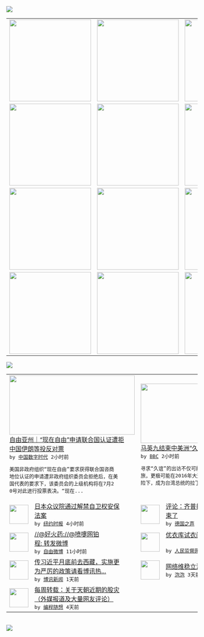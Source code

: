 

<a href="https://github.com/greatfire/z/raw/master/FreeBrowser.apk"><img src="https://raw.githubusercontent.com/greatfire/wiki/master/x/header.png" /></a><table><tr><td width="262" align="center" valign="center"><a href="https://github.com/greatfire/wiki/wiki/nyt" title="纽约时报中文网 国际纵览"><img src="https://raw.githubusercontent.com/greatfire/wiki/master/x/nyt_flag.png" width="215"/></a></td><td width="262" align="center" valign="center"><a href="https://github.com/greatfire/wiki/wiki/dw" title=""><img src="https://raw.githubusercontent.com/greatfire/wiki/master/x/dw_flag.png" width="215"/></a></td><td width="262" align="center" valign="center"><a href="https://github.com/greatfire/wiki/wiki/rmjd" title=""><img src="https://raw.githubusercontent.com/greatfire/wiki/master/x/rmjd_flag.png" width="215"/></a></td></tr><tr><td width="262" align="center" valign="center"><a href="https://github.com/paopaonetizen/website" title="泡泡 - 未经审查的互联网信息"><img src="https://raw.githubusercontent.com/greatfire/wiki/master/x/pp_flag.png" width="215"/></a></td><td width="262" align="center" valign="center"><a href="https://github.com/getlantern/mirror" title="以及自由微博和GreatFire.org官方中文论坛"><img src="https://raw.githubusercontent.com/greatfire/wiki/master/x/lantern_flag.png" width="215"/></a></td><td width="262" align="center" valign="center"><a href="https://github.com/cdtmirrors/m/" title=""><img src="https://raw.githubusercontent.com/greatfire/wiki/master/x/cdt_flag.png" width="215"/></a></td></tr><tr><td width="262" align="center" valign="center"><a href="https://github.com/program-think/blog" title="编程随想的博客"><img src="https://raw.githubusercontent.com/greatfire/wiki/master/x/pt_flag.png" width="215"/></a></td><td width="262" align="center" valign="center"><a href="https://github.com/greatfire/wiki/wiki/bbc" title=""><img src="https://raw.githubusercontent.com/greatfire/wiki/master/x/bbc_flag.png" width="215"/></a></td><td width="262" align="center" valign="center"><a href="https://github.com/freeweibo/s" title="自由微博 - 匿名和不受屏蔽的新浪微博搜索"><img src="https://raw.githubusercontent.com/greatfire/wiki/master/x/fw_flag.png" width="215"/></a></td></tr><tr><td width="262" align="center" valign="center"><a href="https://github.com/greatfire/wiki/wiki/google" title=""><img src="https://raw.githubusercontent.com/greatfire/wiki/master/x/google_flag.png" width="215"/></a></td><td width="262" align="center" valign="center"><a href="https://github.com/bxnews/boxun" title=""><img src="https://raw.githubusercontent.com/greatfire/wiki/master/x/bx_flag.png" width="215"/></a></td><td width="262" align="center" valign="center"><a href="https://github.com/greatfire/wiki/wiki/open-source" title="欢迎访问GreatFire.org开发者项目网站"><img src="https://raw.githubusercontent.com/greatfire/wiki/master/x/open-source_flag.png" width="215"/></a></td></tr></table><img src="https://raw.githubusercontent.com/greatfire/wiki/master/x/newsfeed text.png" /><table cols="4"><tr><td colspan="2" width="380"><a href="http://feedproxy.google.com/~r/chinadigitaltimes/main-page/~3/3xN1i_8IUdw/"><img src="http://chinadigitaltimes.net/chinese/files/2015/07/1104e129-ecda-4fd4-959d-72caac3b5e72.jpeg" width="330" height="156"/></a></br><a href="http://feedproxy.google.com/~r/chinadigitaltimes/main-page/~3/3xN1i_8IUdw/">自由亚州｜“现在自由”申请联合国认证遭拒<br/> 中国伊朗等投反对票</a></br><kbd> by <a href="http://chinadigitaltimes.net/chinese/">中国数字时代</a> 2小时前 </kbd></br><pre>美国非政府组织“现在自由”要求获得联合国咨商<br/>地位认证的申请遭非政府组织委员会拒绝后，在美<br/>国代表的要求下，该委员会的上级机构将在7月2<br/>0号对此进行投票表决。“现在...</pre></td><td colspan="2" width="380"><a href="http://www.bbc.com/zhongwen/simp/world/2015/07/150716_taiwan_central-america_ma"><img src="http://a.files.bbci.co.uk/worldservice/live/assets/images/2015/07/17/150717000502_children_wave_taiwan_flags_144x81__nocredit.jpg" width="330" height="156"/></a></br><a href="http://www.bbc.com/zhongwen/simp/world/2015/07/150716_taiwan_central-america_ma">马英九结束中美洲“久谊”震撼之旅</a></br><kbd> by <a href="http://www.bbc.co.uk/zhongwen/simp">BBC</a> 2小时前 </kbd></br><pre>寻求“久谊”的出访不仅可能成为马英九的毕业之<br/>旅，更极可能在2016年大选再度政党轮替的风<br/>险下，成为台湾总统的拉丁美洲告别之旅。</pre></td></tr><tr><td><img src="https://raw.githubusercontent.com/greatfire/wiki/master/x/nyt_logo.png" width="50" height="50"/></td><td width="280"><a href="http://d14ef9yfs077is.cloudfront.net/asia-pacific/20150717/c17japan/">日本众议院通过解禁自卫权安保<br/>法案</a></br><kbd> by <a href="http://m.cn.nytimes.com/">纽约时报</a> 4小时前 </kbd></td><td><img src="http://www.dw.com/image/0,,18586592_302,00.jpg" width="50" height="50"/></td><td width="280"><a href="http://dw.com/p/1G0Jr?maca=chi-GK-text-greatfire-all-chinese-15625-xml-mrss">评论：齐普拉斯的“蜜月期”结<br/>束了</a></br><kbd> by <a href="http://dw.de">德国之声</a> 7小时前 </kbd></td></tr><tr><td><img src="http://ww2.sinaimg.cn/large/6f0978aajw1eu4ywwmgmgj20hs0vk0wi.jpg" width="50" height="50"/></td><td width="280"><a href="https://freeweibo.com/weibo/3865381175067823">//@好火药://@喷嚏网铂<br/>程: 转发微博</a></br><kbd> by <a href="https://freeweibo.com/">自由微博</a> 11小时前 </kbd></td><td><img src="https://raw.githubusercontent.com/greatfire/wiki/master/x/rmjd_logo.png" width="50" height="50"/></td><td width="280"><a href="http://www.rmjdw.com//shehuijilu/20150716/15131.html">优衣库试衣间不雅视频网络疯传<br/> </a></br><kbd> by <a href="http://www.rmjdw.com/">人民监督网</a> 1天前 </kbd></td></tr><tr><td><img src="https://raw.githubusercontent.com/greatfire/wiki/master/x/bx_logo.png" width="50" height="50"/></td><td width="280"><a href="http://www.boxun.com/news/gb/china/2015/07/201507161339.shtml">传习近平月底前去西藏，实施更<br/>为严厉的政策请看博讯热...</a></br><kbd> by <a href="http://www.boxun.com">博讯新闻</a> 1天前 </kbd></td><td><img src="http://pao-pao.net/sites/pao-pao.net/files/styles/base_adaptive/public/6523513689_baeec3c53c_z_0.jpg?itok=NM8cQ_d1" width="50" height="50"/></td><td width="280"><a href="https://pao-pao.net/article/593">网络维稳立法强制</a></br><kbd> by <a href="https://pao-pao.net">泡泡</a> 3天前 </kbd></td></tr><tr><td><img src="http://lh3.googleusercontent.com/xmlGsu_rJGM9g-urNBa_pdOJFQQCns0hhRmPBkR1LbfWEcW1oBurA2nI1FmJYJWjGlEGh7iW1n5gk8hhHWIoHsg-Hg7SkW9La6udOrl3MJY9xCtNFZuONpdVcZkPE8N5oGtehiccXw" width="50" height="50"/></td><td width="280"><a href="http://feedproxy.google.com/~r/programthink/~3/K7zWvVt9bH0/weekly-share-89.html">每周转载：关于天朝近期的股灾<br/>（外媒报道及大量网友评论）</a></br><kbd> by <a href="http://program-think.blogspot.com">编程随想</a> 4天前 </kbd></td></table></br><a href="https://github.com/greatfire/z/raw/master/FreeBrowser.apk"><img src="https://raw.githubusercontent.com/greatfire/wiki/master/x/download app.png" /></a>